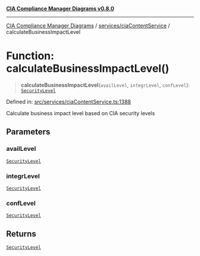 [**CIA Compliance Manager Diagrams v0.8.0**](../../../README.md)

***

[CIA Compliance Manager Diagrams](../../../modules.md) / [services/ciaContentService](../README.md) / calculateBusinessImpactLevel

# Function: calculateBusinessImpactLevel()

> **calculateBusinessImpactLevel**(`availLevel`, `integrLevel`, `confLevel`): [`SecurityLevel`](../../../types/cia/type-aliases/SecurityLevel.md)

Defined in: [src/services/ciaContentService.ts:1388](https://github.com/Hack23/cia-compliance-manager/blob/791b5a1b6e700c8b8480de209374e4cb1086330d/src/services/ciaContentService.ts#L1388)

Calculate business impact level based on CIA security levels

## Parameters

### availLevel

[`SecurityLevel`](../../../types/cia/type-aliases/SecurityLevel.md)

### integrLevel

[`SecurityLevel`](../../../types/cia/type-aliases/SecurityLevel.md)

### confLevel

[`SecurityLevel`](../../../types/cia/type-aliases/SecurityLevel.md)

## Returns

[`SecurityLevel`](../../../types/cia/type-aliases/SecurityLevel.md)
